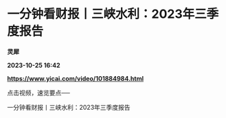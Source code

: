 # 一分钟看财报丨三峡水利：2023年三季度报告
**灵犀**

**2023-10-25 16:42**

**https://www.yicai.com/video/101884984.html**

点击视频，速览要点──

一分钟看财报丨三峡水利：2023年三季度报告